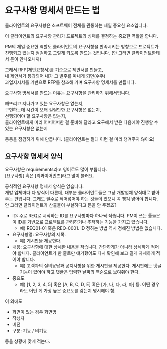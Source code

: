 # 요구사항 명세서 만드는 법

클라이언트의 요구사항은 소프트웨어 전체를 관통하는 제일 중요한 요소입니다.  

이 클라이언트의 요구사항 관리가 프로젝트의 성패를 결정하는 중요한 역할을 합니다.

PM의 제일 중요한 역할도 클라이언트의 요구사항을 만족시키는 방향으로 프로젝트가 진행되고 있는지 점검하고 그렇게 되도록 만드는 것입니다. (안 그러면 클라이언트한테서 돈이 안나오니까)

그래서 RFP(제안요청서)를 기준으로 제안서를 만들고,  
내 제안서가 통과되어 내가 그 발주를 따내게 되면(수주)  
과업지시서를 기반으로 RFP를 참조해 가며 요구사항 명세서를 만듭니다.

요구사항 명세서를 만드는 이유는 요구사항을 관리하기 위해서입니다. 

빼뜨리고 지나가고 있는 요구사항은 없는지,  
구현하는데 시간이 오래 걸릴만한 요구사항은 없는지,  
선행되어야 할 요구사항은 없는지,  
클라이언트에게 미리 어떠어떠한 걸 준비해 달라고 요구해서 받은 다음에야 진행할 수 있는 요구사항은 없는지 

등등을 점검하기 위해 만듭니다. (클라이언트는 절대 이런 걸 미리 챙겨주지 않아요)


## 요구사항 명세서 양식

요구사항은 requirements라고 영어로도 많이 부릅니다.  
[요구사항] 혹은 [리콰이어먼츠]라고 많이 불러요.

공식적인 요구사항 명세서 양식은 없습니다.  
개발 업체마다 다 양식이 다른데, 대부분 클라이언트들은 그냥 개발업체 양식대로 받아주는 편입니다.
그래도 필수로 적어넣어야 하는 것들이 있으니 꼭 챙겨 넣어야 합니다.  
안 그러면 클라이언트가 산출물이 부실하다고 돈을 안 주겠죠?

- ID: 주로 REQ로 시작하는 ID를 요구사항마다 하나씩 적습니다. PM이 쓰는 툴들은 이 ID를 기반으로 프로젝트를 관리하거나 추적하는 기능을 가지고 있습니다.
  - 예) REQ01-01 혹은 REQ-0001. ID 정하는 방법 역시 정해진 방법은 없습니다.
- 요구사항명: 요구사항의 제목.
  - 예) 게시판을 제공한다.
- 내용: 요구사항에 대한 상세한 내용을 적습니다. 간단하게가 아니라 상세하게 적어야 합니다. 클라이언트가 한 줄로만 얘기했어도 다시 확인해 보고 길게 자세하게 적어야 합니다.
  - 예) 고객과의 질의응답과 공지사항을 위한 게시판을 제공한다. 게시판에는 댓글 기능이 있어야 하고 댓글은 입력한 날짜의 역순으로 보여줘야 한다.
- 중요도
  - 예) [1, 2, 3, 4, 5] 혹은 [A, B, C, D, E] 혹은 [가, 나, 다, 라, 마] 등. 어떤 경우라도 어떤 게 가장 높은 중요도를 갖는지 명시해야 함.
 
이 외에도 
- 화면이 있는 경우 화면명
- 작성자
- 버전
- 구분: 기능 / 비기능

등을 상황에 맞게 적는다.
